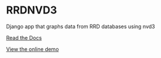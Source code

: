 RRDNVD3
=======

Django app that graphs data from RRD databases using nvd3


[Read the Docs](https://www.clusterfsck.io/blog/2014/06/23/visualizing-rrd-data-using-nvd3/)


[View the online demo](https://www.clusterfsck.io/dev/rrdviewer/)
